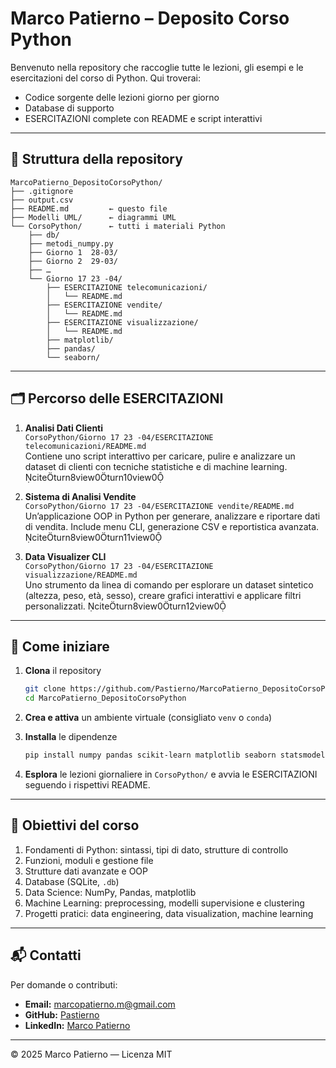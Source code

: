 
# Marco Patierno – Deposito Corso Python

Benvenuto nella repository che raccoglie tutte le lezioni, gli esempi e le esercitazioni del corso di Python. Qui troverai:

- Codice sorgente delle lezioni giorno per giorno
- Database di supporto
- ESERCITAZIONI complete con README e script interattivi

---

## 📁 Struttura della repository

```
MarcoPatierno_DepositoCorsoPython/
├── .gitignore
├── output.csv
├── README.md         ← questo file  
├── Modelli UML/      ← diagrammi UML  
└── CorsoPython/      ← tutti i materiali Python
    ├── db/  
    ├── metodi_numpy.py  
    ├── Giorno 1  28-03/  
    ├── Giorno 2  29-03/  
    ├── …  
    └── Giorno 17 23 -04/  
        ├── ESERCITAZIONE telecomunicazioni/  
        │   └── README.md  
        ├── ESERCITAZIONE vendite/  
        │   └── README.md  
        ├── ESERCITAZIONE visualizzazione/  
        │   └── README.md  
        ├── matplotlib/  
        ├── pandas/  
        └── seaborn/  
```

---

## 🗂 Percorso delle ESERCITAZIONI

1. **Analisi Dati Clienti**  
   `CorsoPython/Giorno 17 23 -04/ESERCITAZIONE telecomunicazioni/README.md`  
   Contiene uno script interattivo per caricare, pulire e analizzare un dataset di clienti con tecniche statistiche e di machine learning. citeturn8view0turn10view0

2. **Sistema di Analisi Vendite**  
   `CorsoPython/Giorno 17 23 -04/ESERCITAZIONE vendite/README.md`  
   Un’applicazione OOP in Python per generare, analizzare e riportare dati di vendita. Include menu CLI, generazione CSV e reportistica avanzata. citeturn8view0turn11view0

3. **Data Visualizer CLI**  
   `CorsoPython/Giorno 17 23 -04/ESERCITAZIONE visualizzazione/README.md`  
   Uno strumento da linea di comando per esplorare un dataset sintetico (altezza, peso, età, sesso), creare grafici interattivi e applicare filtri personalizzati. citeturn8view0turn12view0

---

## 🚀 Come iniziare

1. **Clona** il repository  
   ```bash
   git clone https://github.com/Pastierno/MarcoPatierno_DepositoCorsoPython.git
   cd MarcoPatierno_DepositoCorsoPython
   ```

2. **Crea e attiva** un ambiente virtuale (consigliato `venv` o `conda`)

3. **Installa** le dipendenze  
   ```bash
   pip install numpy pandas scikit-learn matplotlib seaborn statsmodels kneed
   ```

4. **Esplora** le lezioni giornaliere in `CorsoPython/` e avvia le ESERCITAZIONI seguendo i rispettivi README.

---

## 🎯 Obiettivi del corso

1. Fondamenti di Python: sintassi, tipi di dato, strutture di controllo  
2. Funzioni, moduli e gestione file  
3. Strutture dati avanzate e OOP  
4. Database (SQLite, `.db`)  
5. Data Science: NumPy, Pandas, matplotlib  
6. Machine Learning: preprocessing, modelli supervisione e clustering  
7. Progetti pratici: data engineering, data visualization, machine learning

---

## 📬 Contatti

Per domande o contributi:
- **Email:** marcopatierno.m@gmail.com 
- **GitHub:** [Pastierno](https://github.com/Pastierno)  
- **LinkedIn:** [Marco Patierno](www.linkedin.com/in/marco-patierno-a933a6352)  

---

© 2025 Marco Patierno — Licenza MIT  
```
